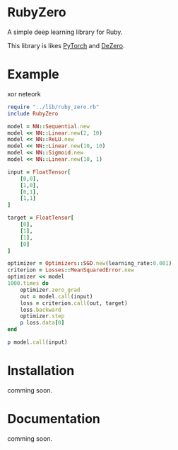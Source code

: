 # RubyZero
A simple deep learning library for Ruby.

This library is likes [PyTorch](https://github.com/pytorch/pytorch) and [DeZero](https://github.com/oreilly-japan/deep-learning-from-scratch-3).

# Example
xor neteork
```ruby
require "../lib/ruby_zero.rb"
include RubyZero

model = NN::Sequential.new
model << NN::Linear.new(2, 10)
model << NN::ReLU.new
model << NN::Linear.new(10, 10)
model << NN::Sigmoid.new
model << NN::Linear.new(10, 1)

input = FloatTensor[
    [0,0],
    [1,0],
    [0,1],
    [1,1]
]

target = FloatTensor[
    [0],
    [1],
    [1],
    [0]
]

optimizer = Optimizers::SGD.new(learning_rate:0.001)
criterion = Losses::MeanSquaredError.new
optimizer << model
1000.times do 
    optimizer.zero_grad
    out = model.call(input)
    loss = criterion.call(out, target)
    loss.backward
    optimizer.step
    p loss.data[0]
end

p model.call(input)
```

# Installation
comming soon.

# Documentation
comming soon.